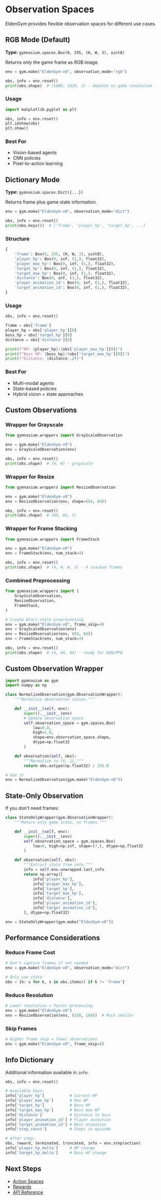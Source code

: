 # Observation Spaces

EldenGym provides flexible observation spaces for different use cases.

## RGB Mode (Default)

**Type:** `gymnasium.spaces.Box(0, 255, (H, W, 3), uint8)`

Returns only the game frame as RGB image.

```python
env = gym.make("EldenGym-v0", observation_mode="rgb")

obs, info = env.reset()
print(obs.shape)  # (1080, 1920, 3) - depends on game resolution
```

### Usage

```python
import matplotlib.pyplot as plt

obs, info = env.reset()
plt.imshow(obs)
plt.show()
```

### Best For
- Vision-based agents
- CNN policies
- Pixel-to-action learning

## Dictionary Mode

**Type:** `gymnasium.spaces.Dict({...})`

Returns frame plus game state information.

```python
env = gym.make("EldenGym-v0", observation_mode="dict")

obs, info = env.reset()
print(obs.keys())  # ['frame', 'player_hp', 'target_hp', ...]
```

### Structure

```python
{
    'frame': Box(0, 255, (H, W, 3), uint8),
    'player_hp': Box(0, inf, (1,), float32),
    'player_max_hp': Box(0, inf, (1,), float32),
    'target_hp': Box(0, inf, (1,), float32),
    'target_max_hp': Box(0, inf, (1,), float32),
    'distance': Box(0, inf, (1,), float32),
    'player_animation_id': Box(0, inf, (1,), float32),
    'target_animation_id': Box(0, inf, (1,), float32),
}
```

### Usage

```python
obs, info = env.reset()

frame = obs['frame']
player_hp = obs['player_hp'][0]
boss_hp = obs['target_hp'][0]
distance = obs['distance'][0]

print(f"HP: {player_hp}/{obs['player_max_hp'][0]}")
print(f"Boss HP: {boss_hp}/{obs['target_max_hp'][0]}")
print(f"Distance: {distance:.2f}")
```

### Best For
- Multi-modal agents
- State-based policies
- Hybrid vision + state approaches

## Custom Observations

### Wrapper for Grayscale

```python
from gymnasium.wrappers import GrayScaleObservation

env = gym.make("EldenGym-v0")
env = GrayScaleObservation(env)

obs, info = env.reset()
print(obs.shape)  # (H, W) - grayscale
```

### Wrapper for Resize

```python
from gymnasium.wrappers import ResizeObservation

env = gym.make("EldenGym-v0")
env = ResizeObservation(env, shape=(84, 84))

obs, info = env.reset()
print(obs.shape)  # (84, 84, 3)
```

### Wrapper for Frame Stacking

```python
from gymnasium.wrappers import FrameStack

env = gym.make("EldenGym-v0")
env = FrameStack(env, num_stack=4)

obs, info = env.reset()
print(obs.shape)  # (4, H, W, 3) - 4 stacked frames
```

### Combined Preprocessing

```python
from gymnasium.wrappers import (
    GrayScaleObservation,
    ResizeObservation,
    FrameStack,
)

# Create Atari-style preprocessing
env = gym.make("EldenGym-v0", frame_skip=4)
env = GrayScaleObservation(env)
env = ResizeObservation(env, (84, 84))
env = FrameStack(env, num_stack=4)

obs, info = env.reset()
print(obs.shape)  # (4, 84, 84) - ready for DQN/PPO
```

## Custom Observation Wrapper

```python
import gymnasium as gym
import numpy as np

class NormalizeObservation(gym.ObservationWrapper):
    """Normalize observation values."""

    def __init__(self, env):
        super().__init__(env)
        # Update observation space
        self.observation_space = gym.spaces.Box(
            low=0.0,
            high=1.0,
            shape=env.observation_space.shape,
            dtype=np.float32
        )

    def observation(self, obs):
        """Normalize to [0, 1]."""
        return obs.astype(np.float32) / 255.0

# Use it
env = NormalizeObservation(gym.make("EldenGym-v0"))
```

## State-Only Observation

If you don't need frames:

```python
class StateOnlyWrapper(gym.ObservationWrapper):
    """Return only game state, no frames."""

    def __init__(self, env):
        super().__init__(env)
        self.observation_space = gym.spaces.Box(
            low=0, high=np.inf, shape=(7,), dtype=np.float32
        )

    def observation(self, obs):
        """Extract state from info."""
        info = self.env.unwrapped.last_info
        return np.array([
            info['player_hp'],
            info['player_max_hp'],
            info['target_hp'],
            info['target_max_hp'],
            info['distance'],
            info['player_animation_id'],
            info['target_animation_id'],
        ], dtype=np.float32)

env = StateOnlyWrapper(gym.make("EldenGym-v0"))
```

## Performance Considerations

### Reduce Frame Cost

```python
# Don't capture frames if not needed
env = gym.make("EldenGym-v0", observation_mode="dict")

# Only use state
obs = {k: v for k, v in obs.items() if k != 'frame'}
```

### Reduce Resolution

```python
# Lower resolution = faster processing
env = gym.make("EldenGym-v0")
env = ResizeObservation(env, (320, 180))  # Much smaller
```

### Skip Frames

```python
# Higher frame skip = fewer observations
env = gym.make("EldenGym-v0", frame_skip=8)
```

## Info Dictionary

Additional information available in `info`:

```python
obs, info = env.reset()

# Available keys:
info['player_hp']           # Current HP
info['player_max_hp']       # Max HP
info['target_hp']           # Boss HP
info['target_max_hp']       # Boss max HP
info['distance']            # Distance to boss
info['player_animation_id'] # Player animation
info['target_animation_id'] # Boss animation
info['step_count']          # Steps in episode

# After step:
obs, reward, terminated, truncated, info = env.step(action)
info['player_hp_delta']     # HP change
info['target_hp_delta']     # Boss HP change
```

## Next Steps

- [Action Spaces](action-spaces.md)
- [Rewards](rewards.md)
- [API Reference](../api/env.md)
